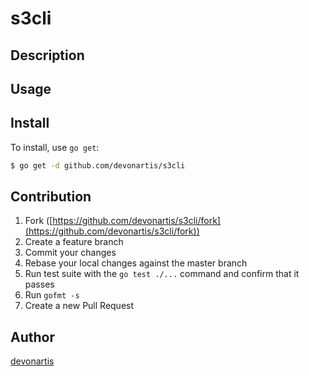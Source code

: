 # s3cli



## Description

## Usage

## Install

To install, use `go get`:

```bash
$ go get -d github.com/devonartis/s3cli
```

## Contribution

1. Fork ([https://github.com/devonartis/s3cli/fork](https://github.com/devonartis/s3cli/fork))
1. Create a feature branch
1. Commit your changes
1. Rebase your local changes against the master branch
1. Run test suite with the `go test ./...` command and confirm that it passes
1. Run `gofmt -s`
1. Create a new Pull Request

## Author

[devonartis](https://github.com/devonartis)
